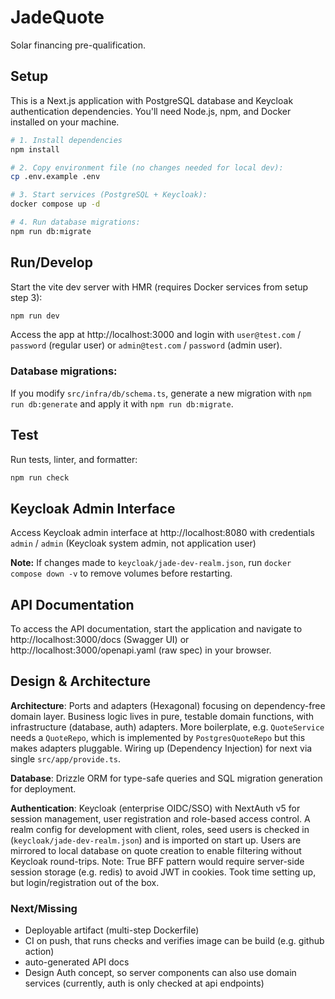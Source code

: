 # JadeQuote

Solar financing pre-qualification.

## Setup

This is a Next.js application with PostgreSQL database and Keycloak authentication dependencies. You'll need Node.js, npm, and Docker installed on your machine.

```bash
# 1. Install dependencies
npm install

# 2. Copy environment file (no changes needed for local dev):
cp .env.example .env

# 3. Start services (PostgreSQL + Keycloak):
docker compose up -d

# 4. Run database migrations:
npm run db:migrate
```

## Run/Develop

Start the vite dev server with HMR (requires Docker services from setup step 3):

```bash
npm run dev
```

Access the app at http://localhost:3000 and login with `user@test.com` / `password` (regular user) or `admin@test.com` / `password` (admin user).

### Database migrations:

If you modify `src/infra/db/schema.ts`, generate a new migration with `npm run db:generate` and apply it with `npm run db:migrate`.

## Test

Run tests, linter, and formatter:

```bash
npm run check
```

## Keycloak Admin Interface

Access Keycloak admin interface at http://localhost:8080 with credentials `admin` / `admin` (Keycloak system admin, not application user)

**Note:** If changes made to `keycloak/jade-dev-realm.json`, run `docker compose down -v` to remove volumes before restarting.

## API Documentation

To access the API documentation, start the application and navigate to http://localhost:3000/docs (Swagger UI) or http://localhost:3000/openapi.yaml (raw spec) in your browser.

## Design & Architecture

**Architecture**: Ports and adapters (Hexagonal) focusing on dependency-free domain layer. Business logic lives in pure, testable domain functions, with infrastructure (database, auth) adapters. More boilerplate, e.g. `QuoteService` needs a `QuoteRepo`, which is implemented by `PostgresQuoteRepo` but this makes adapters pluggable. Wiring up (Dependency Injection) for next via single `src/app/provide.ts`.

**Database**: Drizzle ORM for type-safe queries and SQL migration generation for deployment.

**Authentication**: Keycloak (enterprise OIDC/SSO) with NextAuth v5 for session management, user registration and role-based access control. A realm config for development with client, roles, seed users is checked in (`keycloak/jade-dev-realm.json`) and is imported on start up. Users are mirrored to local database on quote creation to enable filtering without Keycloak round-trips. Note: True BFF pattern would require server-side session storage (e.g. redis) to avoid JWT in cookies. Took time setting up, but login/registration out of the box.

### Next/Missing

- Deployable artifact (multi-step Dockerfile)
- CI on push, that runs checks and verifies image can be build (e.g. github action)
- auto-generated API docs
- Design Auth concept, so server components can also use domain services (currently, auth is only checked at api endpoints)
